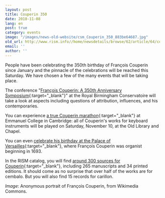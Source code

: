 ```yaml
---
layout: post
title: Couperin 350
date: 2018-11-08
lang: en
post: true
category: events
image: "/images/news-old-website/csm_Couperin_350_883be64687.jpg"
old_url: http://www.rism.info//home/newsdetails/browse/62/article/64/couperin-350.html
email: ''
author: ''
---
```


People have been celebrating the 350th birthday of François Couperin since January and the pinnacle of the celebrations will be reached this Saturday. We have chosen a few of the many events that will be taking place.

The conference "[François Couperin: A 350th Anniversary Symposium](https://www.eventbrite.co.uk/e/francois-couperin-a-350th-anniversary-symposium-tickets-49690036236){:target="_blank"}" at the Royal Birmingham Conservatoire will take a look at aspects including questions of attribution, influences, and his contemporaries.

You can experience [a true Couperin marathon](https://couperin2018.webnode.com/){:target="_blank"} at Emmanuel College in Cambridge: all of Couperin's works for keyboard instruments will be played on Saturday, November 10, at the Old Library and Chapel.

You can even [celebrate his birthday at the Palace of Versailles](https://en.chateauversailles-spectacles.fr/tag/2018-the-couperin-year_t102/1){:target="_blank"}, where François Couperin was organist beginning in 1693.

In the RISM catalog, you will find [around 300 sources for Couperin](https://opac.rism.info/metaopac/perma.do?v=rism&q=-1%3d%22pe30000757%22&Language=en){:target="_blank"}, including 265 manuscripts and 34 printed editions. It should come as no surprise that over half of the works are for cembalo. But you will also find 15 records for carillon.

_Image_: Anonymous portrait of François Couperin, from Wikimedia Commons.

